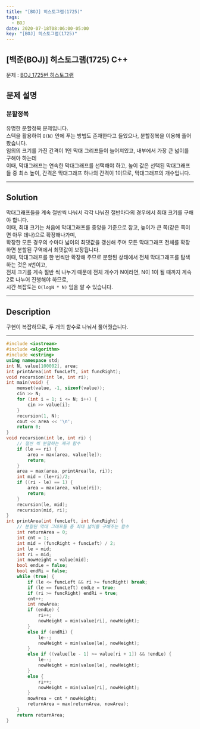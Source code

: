 ```yaml
---
title: "[BOJ] 히스토그램(1725)"
tags:
  - BOJ
date: 2020-07-18T08:06:00-05:00
key: "[BOJ] 히스토그램(1725)"
---
```


## [백준(BOJ)] 히스토그램(1725) C++

<!--more-->

문제 : [BOJ_1725번 히스토그램](https://www.acmicpc.net/problem/1725)

## 문제 설명

### 분할정복

유명한 분할정복 문제입니다.<br>
스텍을 활용하여 `O(N)` 안에 푸는 방법도 존재한다고 들었으나, 분할정복을 이용해 풀어봤습니다.<br>
임의의 크기를 가진 간격이 1인 막대 그리프들이 늘어져있고, 내부에서 가장 큰 넓이를 구해야 하는데<br>
이때, 막대그래프는 연속한 막대그래프를 선택해야 하고, 높이 값은 선택된 막대그래프들 중 최소 높이, 간격은 막대그래프 하나의 간격이 1이므로, 막대그래프의 개수입니다.<br>

---

## Solution

막대그래프들을 계속 절반씩 나눠서 각각 나눠진 절반마다의 경우에서 최대 크기를 구해야 합니다.<br>
이때, 최대 크기는 처음에 막대그래프를 중앙을 기준으로 잡고, 높이가 큰 쪽(같은 쪽이면 아무 데나)으로 확장해나가며,<br>
확장한 모든 경우의 수마다 넓이의 최댓값을 갱신해 주며 모든 막대그래프 전체를 확장하면 분할된 구역에서 최댓값이 보장됩니다.<br>
이때, 막대그래프를 한 번씩만 확장해 주므로 분할된 상태에서 전체 막대그래프를 탐색하는 것은 `N`번이고,<br>
전체 크기를 계속 절반 씩 나누기 때문에 전체 개수가 N이라면, N이 1이 될 때까지 계속 2로 나누어 진행해야 하므로,<br>
시간 복잡도는 `O(logN * N)` 임을 알 수 있습니다.<br>

---

## Description

구현이 복잡하므로, 두 개의 함수로 나눠서 풀어줬습니다.

---

```cpp
#include <iostream>
#include <algorithm>
#include <cstring>
using namespace std;
int N, value[100002], area;
int printArea(int funcLeft, int funcRight);
void recursion(int le, int ri);
int main(void) {
	memset(value, -1, sizeof(value));
	cin >> N;
	for (int i = 1; i <= N; i++) {
		cin >> value[i];
	}
	recursion(1, N);
	cout << area << '\n';
	return 0;
}
void recursion(int le, int ri) {
	// 절반 씩 분할하는 재귀 함수
	if (le == ri) {
		area = max(area, value[le]);
		return;
	}
	area = max(area, printArea(le, ri));
	int mid = (le+ri)/2;
	if ((ri - le) == 1) {
		area = max(area, value[ri]);
		return;
	}
	recursion(le, mid);
	recursion(mid, ri);
}
int printArea(int funcLeft, int funcRight) {
	// 분할된 막대 그래프들 중 최대 넓이를 구해주는 함수
	int returnArea = 0;
	int cnt = 1;
	int mid = (funcRight + funcLeft) / 2;
	int le = mid;
	int ri = mid;
	int nowHeight = value[mid];
	bool endLe = false;
	bool endRi = false;
	while (true) {
		if (le <= funcLeft && ri >= funcRight) break;
		if (le == funcLeft) endLe = true;
		if (ri >= funcRight) endRi = true;
		cnt++;
		int nowArea;
		if (endLe) {
			ri++;
			nowHeight = min(value[ri], nowHeight);
		}
		else if (endRi) {
			le--;
			nowHeight = min(value[le], nowHeight);
		}
		else if ((value[le - 1] >= value[ri + 1]) && !endLe) {
			le--;
			nowHeight = min(value[le], nowHeight);
		}
		else {
			ri++;
			nowHeight = min(value[ri], nowHeight);
		}
		nowArea = cnt * nowHeight;
		returnArea = max(returnArea, nowArea);
	}
	return returnArea;
}
```
